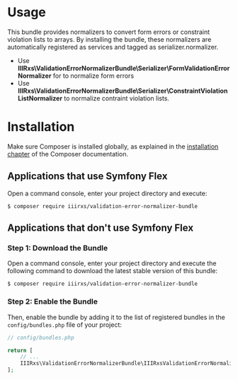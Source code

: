 Usage
============
This bundle provides normalizers to convert form errors or constraint violation lists to arrays. By installing the bundle, these normalizers are automatically registered as services and tagged as serializer.normalizer. 

- Use **IIIRxs\ValidationErrorNormalizerBundle\Serializer\FormValidationErrorNormalizer** for to normalize form errors
- Use **IIIRxs\ValidationErrorNormalizerBundle\Serializer\ConstraintViolationListNormalizer** to normalize contraint violation lists.


Installation
============

Make sure Composer is installed globally, as explained in the
[installation chapter](https://getcomposer.org/doc/00-intro.md)
of the Composer documentation.

Applications that use Symfony Flex
----------------------------------

Open a command console, enter your project directory and execute:

```console
$ composer require iiirxs/validation-error-normalizer-bundle
```

Applications that don't use Symfony Flex
----------------------------------------

### Step 1: Download the Bundle

Open a command console, enter your project directory and execute the
following command to download the latest stable version of this bundle:

```console
$ composer require iiirxs/validation-error-normalizer-bundle
```

### Step 2: Enable the Bundle

Then, enable the bundle by adding it to the list of registered bundles
in the `config/bundles.php` file of your project:

```php
// config/bundles.php

return [
    // ...
    IIIRxs\ValidationErrorNormalizerBundle\IIIRxsValidationErrorNormalizerBundle::class => ['all' => true],
];
